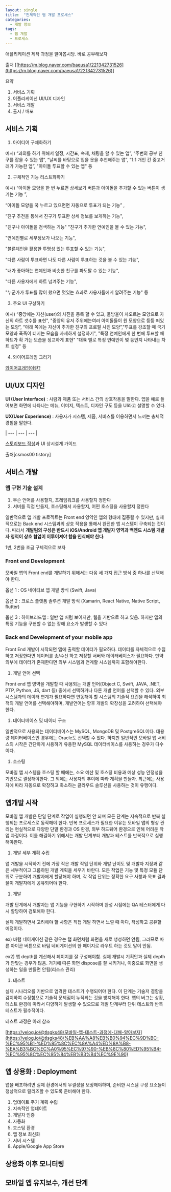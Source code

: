 ```yaml
---
layout: single
title:  "전체적인 앱 개발 프로세스"
categories:
  - 개발 정보
tags:
  - 앱 개발
  - 프로세스
---
```


애플리케이션 제작 과정을 알아봅시당. 바로 공부해보자

출처 [[https://m.blog.naver.com/baeusa1/221342731526](https://m.blog.naver.com/baeusa1/221342731526)]

요약

1. 서비스 기획
2. 어플리케이션 UI/UX 디자인
3. 서비스 개발
4. 출시 / 배포

## 서비스 기획

1. 아이디어 구체화하기

예시) “과외를 하기 위해서 일정, 시간표, 숙제, 채팅을 할 수 있는 앱”, “주변의 공부 친구를 잡을 수 있는 앱”, “날씨를 바탕으로 입을 옷을 추천해주는 앱”, “1:1 개인 간 중고거래가 가능한 앱”, "아이돌 투표할 수 있는 앱" 등

2. 구체적인 기능 리스트화하기

예시) “아이돌 모양을 한 번 누르면 상세보기 버튼과 아이돌을 추가할 수 있는 버튼이 생기는 기능 ”, 

“아이돌 모양을 꾹 누르고 있으면면 자동으로 투표가 되는 기능” ,

“친구 추천을 통해서 친구가 투표한 상세 정보를 보게하는 기능", 

"친구나 아이돌을 검색하는 기능" "친구가 추가한 연예인을 볼 수 있는 기능", 

"연예인별로 세부정보가 나오는 기능",

"블론체인을 활용한 투명성 있는 투표할 수 있는 기능", 

"다른 사람이 투표하면 나도 다른 사람이 투표하는 것을 볼 수 있는 기능",

"내가 좋아하는 연예인과 비슷한 친구를 파도탈 수 있는 기능", 

"다른 사용자에게 하트 넘겨주는 기능", 

"누군가가 투표를 많이 했으면 멋있는 효과로 사용자들에게 알려주는 기능" 등

3. 주요 UI 구상하기

예시) “중앙에는 자신(user)의 사진을 등록 할 수 있고, 물방울이 차오르는 모양으로 자신의 하트 갯수를 표현", "중앙의 유저 주위에는여러 아이돌들이 원 모양으로 둥둥 떠있는 모양”, “아래 쪽에는 자신이 추가한 친구의 프로필 사진 모양”,"투표를 강조할 때 국기 모양과 폭죽이 터지는 모습을 자세하게 설정하기", "특정 연예인에게 한 번에 투표할 때 하트가 확 가는 모습을 정교하게 표현" "대륙 별로 특정 연예인이 몇 등인지 나타내는 차트 설정" 등

4. 와이어프레임 그리기

[와이어프레임이란?](https://slowalk.com/2140)

## **UI/UX 디자인**

**UI (User Interface)** : 사람과 제품 또는 서비스 간의 상호작용을 말한다. 앱을 예로 들어보면 화면에 나타나는 메뉴, 이미지, 텍스트, 디자인 구도 등을 UI라고 설명할 수 있다.

**UX(User Experience)** : 사용자가 시스템, 제품, 서비스를 이용하면서 느끼는 총체적 경험을 말한다.

| --- | --- | --- |

[스토리보드 작성](https://cmos00.tistory.com/1984)과 UI 상시설계 가이드

출처[csmos00 tistory]

## 서비스 개발

### 앱 구현 기술 설계

1. 무슨 언어를 사용할지, 프레임워크를 사용할지 정한다
2. 서버를 직접 만들지, 호스팅해서 사용할지, 어떤 호스팅을 사용할지 정한다

일반적으로 앱 개발 프로젝트는 Front end 영역인 앱의 형태에 집중될 수 있지만, 실제적으로는 Back end 시스템과의 상호 작용을 통해서 완전한 앱 시스템이 구축되는 것이다. 따라서 **개발팀의 구성은 반드시 iOS/Android 앱 개발자 영역과 백엔드 시스템 개발자 영역이 상호 협업이 이루어져야 함을 인식해야 한다**.

1번, 2번을 조금 구체적으로 보자

### Front end Development

모바일 앱의 Front end를 개발하기 위해서는 다음 세 가지 접근 방식 중 하나를 선택해야 한다.

옵션 1 : OS 네이티브 앱 개발 방식 (Swift, Java)

옵션 2 : 크로스 플랫폼 솔루션 개발 방식 (Xamarin, React Native, Native Script, flutter)

옵션 3 : 하이브리드앱 : 일반 앱 처럼 보이지만, 웹을 기반으로 하고 있음. 하지만 앱의 특정 기능을 구현할 수 없는 장애 요소가 발생할 수 있다

### Back end Development of your mobile app

Front End 개발이 시작되면 앱에 출력할 데이터가 필요하다. 데이터를 자체적으로 수집하고 저장한다면 데이터를 송/수신 하고 저장할 서버와 데이터베이스가 필요하다. 만약 외부에 데이터가 존재한다면 외부 시스템과 연계할 시스템까지 포함해야한다.

1. 개발 언어 선택

Front end 앱 영역을 개발할 때 사용되는 개발 언어(Object C, Swift, JAVA, .NET, PTP, Python, JS, dart 등) 중에서 선택하거나 다른 개발 언어를 선택할 수 있다. 외부 시스템과의 데이터 연계가 필요하다면 연동해야 할 시스템의 기술적 요건을 해석하여 최적의 개발 언어를 선택해야하며, 개발언어는 향후 개발의 확장성을 고려하여 선택해야 한다.

1. 데이터베이스 및 데이터 구조

일반적으로 사용되는 데이터베이스는 MySQL, MongoDB 및 PostgreSQL이다. 대용량 데이터베이스인 경우에는 Oracle도 선택할 수 있다. 하지만 일반적인 모바일 앱 서비스의 시작은 간단하게 사용하기 유용한 MySQL 데이터베이스를 사용하는 경우가 다수이다.

1. 호스팅

모바일  앱 시스템을 호스팅 할 때에는, 소요 예산 및 호스팅 비용과 예상 성능 안정성을 기반으로 결정해야한다. 그 외에는 사용자의 추이에 따라 계획을 만들자. 최근에는 사용자에 따라 자동으로 확장하고 축소하는 클라우드 솔루션을 사용하는 것이 유행이다.

## 앱개발 시작

모바일 앱 개발은 단일 단계로 작업이 실행되면 안 되며 모든 단계는 지속적으로 반복 실행되는 프로세스로 동작해야 한다. 반복 프로세스가 필요한 이유는 모바일 앱의 형상 관리는 현실적으로 다양한 단말 환경과 OS 환경, 외부 하드웨어 환경으로 인해 어려운 작업 과정이다. 이를 해결하기 위해서는 개발 단계부터 개발과 테스트를 반복적으로 실행해야한다.

1. 개발 세부 계획 수립

앱 개발을 시작하기 전에 가장 작은 개발 작업 단위와 개발 난이도 및 개발자 지정과 같은 세부적이고 그룹하된 개발 계획을 세우기 바란다. 모든 작업은 기능 및 특정 모듈 단위로 구분하여 개발자에게 할당해야 하며, 각 작업 단위는 정확한 요구 사항과 목표 결과물이 개발자에게 공유되어야 한다.

1. 개발

개발 단계에서 개발자는 앱 기능을 구현하기 시작하며 완성 시점에는 QA 테스터에게 다시 할당하여 검토해야 한다. 

실제 개발하면서 고려해야 할 사항은 직접 개발 하면서 느낄 때 마다, 작성하고 공유할 예정이다.

ex) 바텀 네이게이션 같은 경우는 탭 화면처럼 화면을 새로 생성하면 안됨, 그러므로 따른 아이콘 버튼으로 바텀 네비게이션의 한 페이지로 라우트 하는 것도 말이 안됨.

ex2) 앱 depth를 계산해서 페이지를 잘 구성해야함. 실제 개발시 기획안과 실제 depth가 안맞는 경우가 많음. 거기에 따른 화면 dispose를 잘 시키거나, 이중으로 화면을 생성하는 일을 만들면 안됨(리소스 관리)

1. 테스트

실제 시나리오를 기반으로 엄격한 테스트가 수행되어야 한다. 이 단계는 기술저 결함을 감지하여 수정함으로 기술적 문제점이 누적되는 것을 방지해야 한다. 앱의 버그는 상황, 테스트 환경에 따라서 다양하게 발생할 수 있으므로 개발 단계부터 단위 테스트와 반복 테스트가 필수적이다.

테스트 과정은 아래 참조

[https://velog.io/@tlsgks48/모바일-앱-테스트-과정에-대해-알아보자](https://velog.io/@tlsgks48/%EB%AA%A8%EB%B0%94%EC%9D%BC-%EC%95%B1-%ED%85%8C%EC%8A%A4%ED%8A%B8-%EA%B3%BC%EC%A0%95%EC%97%90-%EB%8C%80%ED%95%B4-%EC%95%8C%EC%95%84%EB%B3%B4%EC%9E%90)

## 앱 상용화 : Deployment

앱을 배포하려면 실제 환경에서의 무결성을 보장해야하며, 준비한 시스템 구성 요소들이 정상적으로 릴리즈할 수 있도록 준비해야 한다.

1. 업데이트 주기 계획 수릷
2. 지속적인 업데이트
3. 개발자 인증
4. 자동화
5. 호스팅 환경
6. 앱 정보 최신화
7. 서버 시스템
8. Apple/Google App Store

## 상용화 이후 모니터링

## 모바일 앱 유지보수, 개선 단계